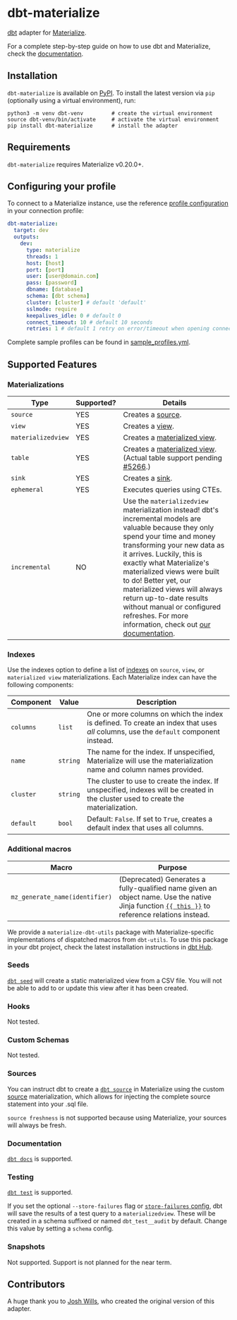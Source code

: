 # dbt-materialize

[dbt] adapter for [Materialize].

For a complete step-by-step guide on how to use dbt and Materialize, check the [documentation](https://materialize.com/docs/guides/dbt/).

## Installation

`dbt-materialize` is available on [PyPI]. To install the latest version via `pip` (optionally using a virtual environment),
run:

```nofmt
python3 -m venv dbt-venv         # create the virtual environment
source dbt-venv/bin/activate     # activate the virtual environment
pip install dbt-materialize      # install the adapter
```

## Requirements

<!-- If you update this, bump the constraint in connections.py too. -->
`dbt-materialize` requires Materialize v0.20.0+.

## Configuring your profile

To connect to a Materialize instance, use the reference [profile configuration](https://docs.getdbt.com/reference/warehouse-profiles/materialize-profile#connecting-to-materialize-with-dbt-materialize) in your
connection profile:

```yml
dbt-materialize:
  target: dev
  outputs:
    dev:
      type: materialize
      threads: 1
      host: [host]
      port: [port]
      user: [user@domain.com]
      pass: [password]
      dbname: [database]
      schema: [dbt schema]
      cluster: [cluster] # default 'default'
      sslmode: require
      keepalives_idle: 0 # default 0
      connect_timeout: 10 # default 10 seconds
      retries: 1 # default 1 retry on error/timeout when opening connections

```

Complete sample profiles can be found in [sample_profiles.yml](dbt/include/materialize/sample_profiles.yml).

## Supported Features

### Materializations

Type               | Supported? | Details
-------------------|------------|--------
`source`           | YES        | Creates a [source].
`view`             | YES        | Creates a [view].
`materializedview` | YES        | Creates a [materialized view].
`table`            | YES        | Creates a [materialized view]. (Actual table support pending [#5266].)
`sink`             | YES        | Creates a [sink].
`ephemeral`        | YES        | Executes queries using CTEs.
`incremental`      | NO         | Use the `materializedview` materialization instead! dbt's incremental models are valuable because they only spend your time and money transforming your new data as it arrives. Luckily, this is exactly what Materialize's materialized views were built to do! Better yet, our materialized views will always return up-to-date results without manual or configured refreshes. For more information, check out [our documentation](https://materialize.com/docs/).

### Indexes

Use the indexes option to define a list of [indexes](/sql/create-index/) on `source`, `view`, or `materialized view` materializations. Each Materialize index can have the following components:

Component                            | Value     | Description
-------------------------------------|-----------|--------------------------------------------------
`columns`                            | `list`    | One or more columns on which the index is defined. To create an index that uses _all_ columns, use the `default` component instead.
`name`                               | `string`  | The name for the index. If unspecified, Materialize will use the materialization name and column names provided.
`cluster`                            | `string`  | The cluster to use to create the index. If unspecified, indexes will be created in the cluster used to create the materialization.
`default`                            | `bool`    | Default: `False`. If set to `True`, creates a default index that uses all columns.

### Additional macros

Macro | Purpose
------|----------
`mz_generate_name(identifier)` | (Deprecated) Generates a fully-qualified name given an object name. Use the native Jinja function [`{{ this }}`](https://docs.getdbt.com/reference/dbt-jinja-functions/this) to reference relations instead.

We provide a `materialize-dbt-utils` package with Materialize-specific implementations of dispatched macros from `dbt-utils`. To use this package in your dbt project, check the latest installation instructions in [dbt Hub](https://hub.getdbt.com/materializeinc/materialize_dbt_utils/latest/).

### Seeds

[`dbt seed`](https://docs.getdbt.com/reference/commands/seed/) will create a
static materialized view from a CSV file. You will not be able to add to or
update this view after it has been created.

### Hooks

Not tested.

### Custom Schemas

Not tested.

### Sources

You can instruct dbt to create a [`dbt source`](https://docs.getdbt.com/docs/build/sources) in Materialize using the custom [source] materialization, which allows for injecting the complete source statement into your .sql file.

`source freshness` is not supported because using Materialize, your sources will always be fresh.

### Documentation
[`dbt docs`](https://docs.getdbt.com/reference/commands/cmd-docs) is supported.

### Testing
[`dbt test`](https://docs.getdbt.com/reference/commands/test) is supported.

If you set the optional `--store-failures` flag or [`store-failures` config](https://docs.getdbt.com/reference/resource-configs/store_failures), dbt will save the results of a test query to a `materializedview`.
These will be created in a schema suffixed or named `dbt_test__audit` by default. Change this value by setting a `schema` config.

### Snapshots

Not supported. Support is not planned for the near term.

## Contributors

A huge thank you to [Josh Wills](https://github.com/jwills), who created the
original version of this adapter.

[#5266]: https://github.com/MaterializeInc/materialize/issues/5266
[dbt]: https://www.getdbt.com/
[index]: https://materialize.com/docs/sql/create-index/
[Materialize]: http://materialize.com
[materialized view]: https://materialize.com/docs/sql/create-materialized-view/
[PyPI]: https://pypi.org/project/dbt-materialize/
[sink]: https://materialize.com/docs/sql/create-sink/
[source]: https://materialize.com/docs/sql/create-source/
[view]: https://materialize.com/docs/sql/create-view/
